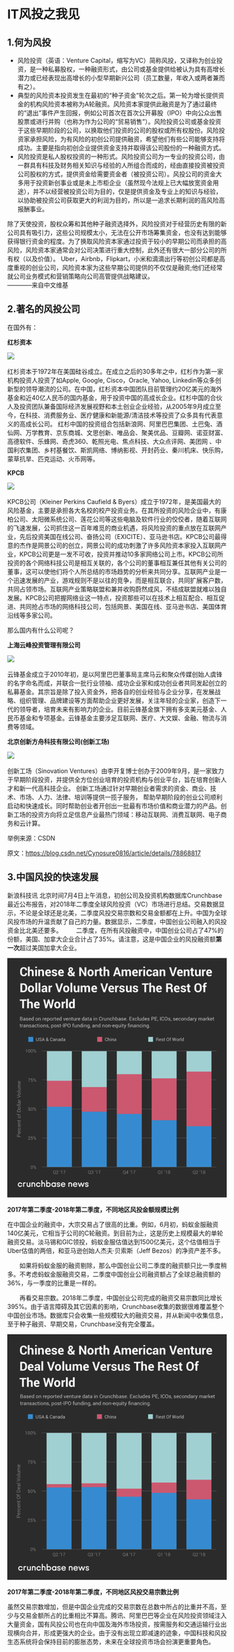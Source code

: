 # IT风投之我见

## 1.何为风投
* 风险投资（英语：Venture Capital，缩写为VC）简称风投，又译称为创业投资，是一种私募股权，一种融资形式，由公司或基金提供给被认为具有高增长潜力或已经表现出高增长的小型早期新兴公司（员工数量，年收入或两者兼而有之）。
* 典型的风险资本投资发生在最初的“种子资金”轮次之后。第一轮为增长提供资金的机构风险资本被称为A轮融资。风险资本家提供此融资是为了通过最终的“退出”事件产生回报，例如公司首次在首次公开募股（IPO）中向公众出售股票或进行并购（也称为作为公司的“贸易销售”）。风险投资公司或基金投资于这些早期阶段的公司，以换取他们投资的公司的股权或所有权股份。风险投资家承担风险，为有风险的初创公司提供融资，希望他们有些公司能够支持将成功。主要是指向初创企业提供资金支持并取得该公司股份的一种融资方式。
* 风险投资是私人股权投资的一种形式。风险投资公司为一专业的投资公司，由一群具有科技及财务相关知识与经验的人所组合而成的，经由直接投资被投资公司股权的方式，提供资金给需要资金者（被投资公司）。风投公司的资金大多用于投资新创事业或是未上市柜企业（虽然现今法规上已大幅放宽资金用途），并不以经营被投资公司为目的，仅是提供资金及专业上的知识与经验，以协助被投资公司获取更大的利润为目的，所以是一追求长期利润的高风险高报酬事业。

除了天使投资，股权众筹和其他种子融资选择外，风险投资对于经营历史有限的新公司具有吸引力，这些公司规模太小，无法在公开市场筹集资金，也没有达到能够获得银行资金的程度。为了换取风险资本家通过投资于较小的早期公司而承担的高风险，风险资本家通常会对公司决策进行重大控制，此外还有很大一部分公司的所有权（以及价值）。 Uber，Airbnb，Flipkart，小米和滴滴出行等初创公司都是高度重视的创业公司，风险资本家为这些早期公司提供的不仅仅是融资;他们还经常就公司业务模式和营销策略向公司高管提供战略建议。    
————来自中文维基

## 2.著名的风投公司

在国外有：

**红杉资本**

![](https://gss2.bdstatic.com/9fo3dSag_xI4khGkpoWK1HF6hhy/baike/w=268;g=0/sign=0729f108df39b6004dce08b1d16b5217/962bd40735fae6cd696e598a05b30f2443a70f06.jpg)

红杉资本于1972年在美国硅谷成立。在成立之后的30多年之中，红杉作为第一家机构投资人投资了如Apple, Google, Cisco，Oracle, Yahoo, Linkedin等众多创新型的领导潮流的公司。在中国，红杉资本中国团队目前管理约20亿美元的海外基金和近40亿人民币的国内基金，用于投资中国的高成长企业。红杉中国的合伙人及投资团队兼备国际经济发展视野和本土创业企业经验，从2005年9月成立至今，在科技、消费服务业、医疗健康和新能源/清洁技术等投资了众多具有代表意义的高成长公司。 
红杉中国的投资组合包括新浪网、阿里巴巴集团、土巴兔、酒仙网、万学教育、京东商城、文思创新、唯品会、聚美优品、豆瓣网、诺亚财富、高德软件、乐蜂网、奇虎360、乾照光电、焦点科技、大众点评网、美团网 、中国利农集团、乡村基餐饮、斯凯网络、博纳影视、开封药业、秦川机床、快乐购，蒙草抗旱、匹克运动、火币网等。

**KPCB**

![](https://gss2.bdstatic.com/-fo3dSag_xI4khGkpoWK1HF6hhy/baike/w=268;g=0/sign=2ab628188a0a19d8cb0383030bc1e5b6/503d269759ee3d6db3f2f66249166d224f4ade67.jpg)

KPCB公司（Kleiner Perkins Caufield & Byers）成立于1972年，是美国最大的风险基金，主要是承担各大名校的校产投资业务。在其所投资的风险企业中，有康柏公司、太阳微系统公司、莲花公司等这些电脑及软件行业的佼佼者，随着互联网的飞速发展，公司抓住这一百年难觅的商业机遇，将风险投资的重点放在互联网产业，先后投资美国在线公司、奋扬公司（EXICITE）、亚马逊书店。KPCB公司最得意的杰作是网景公司的创立，网景公司的成功刺激了许多风险资本家投入互联网产业，KPCB公司更是一发不可收，投资并推动10多家网络公司上市。KPCB公司所投资的各个网络科技公司是相互关联的，各个公司的董事相互兼任其他有关公司的董事，这可以使他们将个人所总结的市场趋势的分析来共同分享。互联网产业是一个迅速发展的产业，游戏规则不是以往的竞争，而是相互联合，共同扩展客户数，共同占领市场。互联网产业策略联盟和兼并收购蔚然成风，不结成联盟就难以独自发展。KPCB公司把握网络业这一特点，投资那些可以在技术上相互配合、相互促进、共同抢占市场的网络科技公司，包括网景、美国在线、亚马逊书店、美国体育沿线等多家公司。

那么国内有什么公司呢？

**上海云峰投资管理有限公司**

![](https://gss0.bdstatic.com/-4o3dSag_xI4khGkpoWK1HF6hhy/baike/w=268;g=0/sign=65832afec711728b302d8b24f0c7a4f3/eaf81a4c510fd9f963a9f0062f2dd42a2834a427.jpg)

云锋基金成立于2010年初，是以阿里巴巴董事局主席马云和聚众传媒创始人虞锋的名字命名而成，并联合一批行业领袖、成功企业家和成功创业者共同发起创立的私募基金。其宗旨是除了投入资金外，把各自的创业经验与企业分享，在发展战略、组织管理、品牌建设等方面帮助企业更好发展，关注年轻的企业家，创造下一代的领导者，培育未来有影响力的企业。目前云锋基金旗下拥有多支美元基金、人民币基金和专项基金。云锋基金主要涉足互联网、医疗、大文娱、金融、物流与消费等领域。

**北京创新方舟科技有限公司(创新工场)**

![](https://gss3.bdstatic.com/-Po3dSag_xI4khGkpoWK1HF6hhy/baike/w=268;g=0/sign=1b5818858c18367aad8978db1648ece9/b58f8c5494eef01f9120cd69eafe9925bc317d62.jpg)

创新工场（Sinovation Ventures）由李开复博士创办于2009年9月，是一家致力于早期阶段投资，并提供全方位创业培育的投资机构与创业平台，旨在培育创新人才和新一代高科技企业。 
创新工场通过针对早期创业者需求的资金、商业、技术、市场、人力、法律、培训等提供一揽子服务， 帮助早期阶段的创业公司顺利启动和快速成长。同时帮助创业者开创出一批最有市场价值和商业潜力的产品。创新工场的投资方向将立足信息产业最热门领域：移动互联网、消费互联网、电子商务和云计算。

举例来源：CSDN 

原文：https://blog.csdn.net/Cynosure0816/article/details/78868817 

## 3.中国风投的快速发展

新浪科技讯 北京时间7月4日上午消息，初创公司及投资机构数据库Crunchbase最近公布报告，对2018年二季度全球风险投资（VC）市场进行总结。交易数据显示，不论是全球还是北美，二季度风投交易宗数和交易金额都在上升。中国为全球风投市场的升温贡献了自己的力量。数据显示，二季度，中国创业公司融入的风投资金比北美还要多。
　　二季度，在所有风投融资中，中国创业公司占了47%的份额，美国、加拿大企业合计占了35%。请注意，这是中国企业的风投融资额**第一次**超过美国加拿大企业。

![](images/M3Ro-hevauxk0891921.png)

**2017年第二季度-2018年第二季度，不同地区风投金额规模比例**

在中国企业的融资中，大宗交易占了很高的比重。例如，6月初，蚂蚁金服融资140亿美元，它相当于公司的C轮融资。到目前为止，这是历史上规模最大的单轮融资交易。淡马锡和GIC领投，蚂蚁金服估值达到1500亿美元，这个估值相当于Uber估值的两倍，和亚马逊创始人杰夫·贝索斯（Jeff Bezos）的净资产差不多。

　　如果将蚂蚁金服的融资剔除，那么中国创业公司二季度的融资额只比一季度稍多。不考虑蚂蚁金服融资交易，二季度中国创业公司融资额占了全球总融资额的36%，与一季度的比重是一样的。

　　再看交易宗数。2018年二季度，中国创业公司完成的融资交易宗数同比增长395%。由于语言障碍及其它因素的影响，Crunchbase收集的数据很难覆盖整个中国创业市场。数据库只会收集一些规模较大的融资交易，并从新闻中收集信息，至于种子融资、早期交易，Crunchbase没有完全覆盖。

![](images/Ic0w-hevauxk0898939.png)

**2017年第二季度-2018年第二季度，不同地区风投交易宗数比例**

虽然交易宗数增加，但是中国企业完成的交易宗数在总数中所占的比重并不高，至少与交易金额所占的比重相比不算高。腾讯、阿里巴巴等企业在风险投资领域注入大量资金，国有风投公司也在向中国及海外市场投资，按需服务和交通运输行业出现横向合并，形成更强大的企业。由于没有出现立即减速的迹象，中国科技和风投生态系统将会保持目前的膨胀态势，未来在全球投资市场会扮演更重要角色。